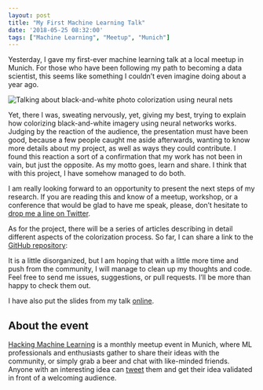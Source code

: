 ```yaml
---
layout: post
title: "My First Machine Learning Talk"
date: '2018-05-25 08:32:00'
tags: ["Machine Learning", "Meetup", "Munich"]
---
```


Yesterday, I gave my first-ever machine learning talk at a local meetup in Munich. For those who have been following my path to becoming a data scientist, this seems like something I couldn’t even imagine doing about a year ago.

![Talking about black-and-white photo colorization using neural nets](https://secure.meetupstatic.com/photos/event/7/d/9/9/600_471392153.jpeg) 

Yet, there I was, sweating nervously, yet, giving my best, trying to explain how colorizing black-and-white imagery using neural networks works. Judging by the reaction of the audience, the presentation must have been good, because a few people caught me aside afterwards, wanting to know more details about my project, as well as ways they could contribute. I found this reaction a sort of a confirmation that my work has not been in vain, but just the opposite. As my motto goes, learn and share. I think that with this project, I have somehow managed to do both.

I am really looking forward to an opportunity to present the next steps of my research. If you are reading this and know of a meetup, workshop, or a conference that would be glad to have me speak, please, don’t hesitate to [drop me a line on Twitter](https://twitter.com/messages/compose?recipient_id=14154587). 

As for the project, there will be a series of articles describing in detail different aspects of the colorization process. So far, I can share a link to the [GitHub repository](https://github.com/preslavrachev/nn-photo-colorization):

It is a little disorganized, but I am hoping that with a little more time and push from the community, I will manage to clean up my thoughts and code. Feel free to send me issues, suggestions, or pull requests. I’ll be more than happy to check them out.

I have also put the slides from my talk [online](https://speakerdeck.com/preslavrachev/colortransfer-bringing-life-to-black-and-white-photos).

## About the event

[Hacking Machine Learning](https://www.meetup.com/Hacking-Machine-Learning) is a monthly meetup event in Munich, where ML professionals and enthusiasts gather to share their ideas with the community, or simply grab a beer and chat with like-minded friends. Anyone with an interesting idea can [tweet](https://twitter.com/hack_ai) them and get their idea validated in front of a welcoming audience.